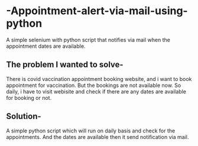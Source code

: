 # -Appointment-alert-via-mail-using-python

A simple selenium with python script that notifies via mail when the appointment dates are available. 


The problem I wanted to solve-
------------------------------------
There is covid vaccination appointment booking website, and i want to book appointment for vaccination. But the bookings are not available now. So daily, i have to visit webisite and check if there are any dates are available for booking or not.

Solution-
------------------------------------
A simple python script which will run on daily basis and check for the appointments. And the dates are available then it send notification via mail.







